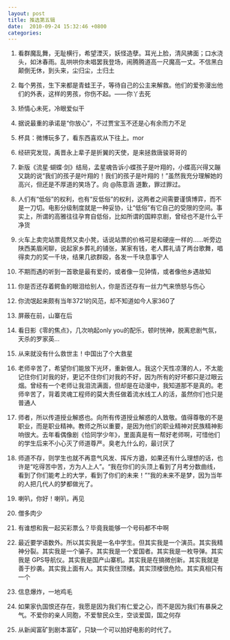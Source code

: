 ```yaml
---
layout: post
title: 推选第五辑
date:  2010-09-24 15:32:46 +0800
categories:
---
```

1.  看群魔乱舞，无耻横行，希望湮灭，妖怪造孽。耳光上脸，清风拂面；口水浇头，如沐春雨。乱哄哄你未唱罢我登场，闹腾腾道高一尺魔高一丈。不信黑白颠倒无休，到头来，尘归尘，土归土

2.  每个男孩，生下来都是青蛙王子，等待自己的公主来解救。他们的爱弥漫出他们的外表，这样的男孩，你伤不起。——你丫去死

3.  矫情心未死，冷眼爱似干

4.  据说最重的承诺是“你放心”，不过贾宝玉不还是心有余而力不足

5.  杯具：微博玩多了，看东西喜欢从下往上。mor

6.  经研究发现，禹晋永上辈子是折翼的天使，是来拯救唐骏哥哥的

7.  新版《流星·蝴蝶·剑》结局，孟星魂告诉小蝶孩子是叶翔的，小蝶高兴得又蹦又跳的说“我们的孩子是叶翔的！我们的孩子是叶翔的！”虽然我充分理解她的高兴，但还是不厚道的笑场了。向 @陈意涵 道歉，罪过罪过。

8.  人们有“低俗”的权利，也有“反低俗”的权利，这两者之间需要谨慎博弈，而不是一刀切。电影分级制度就是一种妥协，让“低俗”有它自己的受限的空间。事实上，所谓的高雅往往孕育自低俗，比如所谓的国粹京剧，曾经也不是什么干净货

9.  火车上卖完站票竟然又卖小凳，话说站票的价格可是和硬座一样的……听旁边陕西美眉闲聊，说起家乡葬礼的铺张，某家有钱，老人葬礼请了两台歌舞，唱得卖力的奖一千块，结果几欲群殴，各发一千块息事宁人

10.  不期而遇的听到一首歌是最有爱的，或者像一见钟情，或者像他乡遇故知

11.  你是否还存着鳄鱼的眼泪给别人，你是否还存有一丝力气来愤怒与伤心

12.  你流氓起来颇有当年3721的风范，却不知道如今人家360了

13.  屏蔽在前，山寨在后

14.  看日影《零的焦点》，几次响起only you的配乐，顿时恍神，脱离悲剧气氛，天杀的罗家英…

15.  从来就没有什么救世主！中国出了个大救星

16.  老师辛苦了，希望你们能放下光环，重新做人。我这个天性凉薄的人，不太能记住你们对我的好，更记不住你们对我的不好，因为所有的好坏都只是过眼云烟。曾经有一个老师让我泪流满面，但却是在动漫中，我知道那不是真的。老师辛苦了，背着灵魂工程师的莫大责任做着流水线工人的活，虽然你们也只是普通人

17.  师者，所以传道授业解惑也。向所有传道授业解惑的人致敬。值得尊敬的不是职业，而是职业精神。教师之所以重要，是因为他们的职业精神对民族精神影响很大。去年看偶像剧《恰同学少年》，里面真是有一帮好老师啊，可惜他们的学生后来不小心灭了师道尊严。臭老九什么的，最讨厌了

18.  师道不存，则学生也就不再意气风发、挥斥方遒，如果还有什么理想的话，也许是“吃得苦中苦，方为人上人”。“我在你们的头顶上看到了月考分数曲线，看到了你们能考上的大学，看到了你们的未来！”“我的未来不是梦，因为当年的人把几代人的梦都做光了。

19.  喇叭，你好！喇叭，再见

20.  僧多肉少

21.  有谁想和我一起买彩票么？毕竟我能够一个号码都不中啊

22.  最近要学语数外。所以其实我是一名中学生。但其实我是一个演员。其实我精神分裂。其实我是一个骗子。其实我是一个爱国者。其实我是一枚导弹。其实我是 GPS导航仪。其实我是国产山寨机。其实我是在搞微创新。其实我就是善于抄袭。其实我上面有人。其实我住顶楼。其实顶楼很危险。其实真相只有一个

23.  信息爆炸，一地鸡毛

24.  如果家仇国恨还存在，我愿是因为我们有仁爱之心，而不是因为我们有暴戾之气。不爱你的亲人同胞，不爱黎民众生，空谈爱国，国之何存

25.  从新闻富矿到剧本富矿，只缺一个可以拍好电影的时代了。

